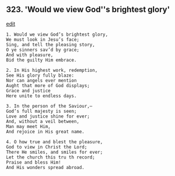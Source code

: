 
## 323.  'Would we view God''s brightest glory'
[edit](https://docs.google.com/document/d/1%2DaD7aD%2DuofJEHOa_NDnYHPBvlYRTNe8n/edit?mode=html)



    1. Would we view God’s brightest glory,
    We must look in Jesu’s face;
    Sing, and tell the pleasing story,
    O ye sinners sav’d by grace;
    And with pleasure,
    Bid the guilty Him embrace.

    2. In His highest work, redemption,
    See His glory fully blaze:
    Nor can angels ever mention 
    Aught that more of God displays;
    Grace and justice 
    Here unite to endless days.

    3. In the person of the Saviour,—
    God’s full majesty is seen;
    Love and justice shine for ever;
    And, without a veil between,
    Man may meet Him,
    And rejoice in His great name.

    4. O how true and blest the pleasure,
    God to view in Christ the Lord; 
    There He smiles, and smiles for ever; 
    Let the church this tru th record;
    Praise and bless Him!
    And His wonders spread abroad.
